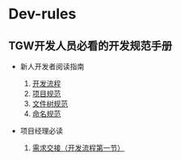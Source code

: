 # Dev-rules
## TGW开发人员必看的开发规范手册

* 新人开发者阅读指南
    1. [开发流程](Docs/CodeProcess.md)
    1. [项目规范]()
    1. [文件树规范](Docs/DevBook/FileTreeRules.md)
    1. [命名规范]()

* 项目经理必读
    1. [需求交接（开发流程第一节）](Docs/CodeProcess.md)

